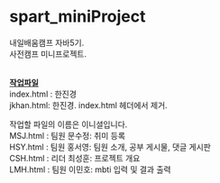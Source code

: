 # spart_miniProject

내일배움캠프 자바5기. <br>
사전캠프 미니프로젝트.
<br><br>

<ins>**작업파일**</ins> <br>
index.html : 한진경 <br>
jkhan.html: 한진경. index.html 헤더에서 제거.

작업할 파일의 이름은 이니셜입니다.<br>
MSJ.html : 팀원 문수정: 취미 등록 <br>
HSY.html : 팀원 홍서영: 팀원 소개, 공부 게시물, 댓글 게시판 <br>
CSH.html : 리더 최성훈: 프로젝트 개요 <br>
LMH.html : 팀원 이민호: mbti 입력 및 결과 출력 
